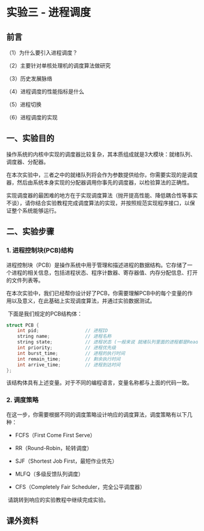# 实验三 - 进程调度



## 前言

（1）为什么要引入进程调度？

（2）主要针对单核处理机的调度算法做研究

（3）历史发展脉络

（4）进程调度的性能指标是什么

（5）进程切换

（6）进程调度的实现



## 一、实验目的 

​	操作系统的内核中实现的调度器比较复杂，其本质组成就是3大模块：就绪队列、调度器、分配器。

​	在本次实验中，三者之中的就绪队列将会作为参数提供给你，你需要实现的是调度器，然后由系统本身实现的分配器调用你事先的调度器，以检验算法的正确性。

​	实现调度器的最困难的地方在于实现调度算法（抛开提高性能、降低耦合性等事实不谈），请你结合实验教程完成调度算法的实现，并按照规范实现程序接口，以保证整个系统能够运行。





## 二、实验步骤

### 1. 进程控制块(PCB)结构

​	进程控制块（PCB）是操作系统中用于管理和描述进程的数据结构。它存储了一个进程的相关信息，包括进程状态、程序计数器、寄存器值、内存分配信息、打开的文件列表等。

​	在本次实验中，我们已经帮你设计好了PCB，你需要理解PCB中的每个变量的作用以及意义，在此基础上实现调度算法，并通过实验数据测试。

​	下面是我们规定的PCB结构体：

```cpp
struct PCB {
    int pid;                 // 进程ID
    string name;             // 进程名称
    string state;            // 进程状态 (一般来说 就绪队列里面的进程都是Ready状态)
    int priority;            // 进程优先级
    int burst_time;          // 进程的执行时间
    int remain_time;         // 剩余执行时间
    int arrive_time;         // 进程到达时间
};
```

​	该结构体具有上述变量。对于不同的编程语言，变量名称都与上面的代码一致。



### 2. 调度策略

​	在这一步，你需要根据不同的调度策略设计响应的调度算法，调度策略有以下几种：

- FCFS（First Come First Serve）

- RR（Round-Robin，轮转调度）

- SJF（Shortest Job First，最短作业优先）

- MLFQ（多级反馈队列调度）

- CFS（Completely Fair Scheduler，完全公平调度器）

​	请跳转到响应的实验教程中继续完成实验。





## 课外资料
